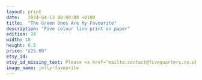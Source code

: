 ```yaml
---
layout: print
date:   2024-04-13 00:00:00 +0100
title:  "The Green Ones Are My Favourite"
description: "Five colour lino print on paper"
edition: 20
width: 18
height: 6.5
price: "£25.00"
etsy_id: 
etsy_id_missing_text: Please <a href="mailto:contact@fivequarters.co.uk">contact me</a> if you're interested in buying this print.
image_name: jelly-favourite
---
```

